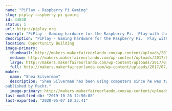```yaml
---
name: "PiPlay - Raspberry Pi Gaming"
slug: piplay-raspberry-pi-gaming
id: 34830
status: 1
url: http://piplay.org
excerpt: "PiPlay - Gaming hardware for the Raspberry Pi.  Play with the PiPlay Portable, PiPlay Deskcade, and the Nintendo Switch Arcade."
description: "PiPlay - Gaming hardware for the Raspberry Pi.  Play with the PiPlay Portable, PiPlay Deskcade, and the Nintendo Switch Arcade."
location: Opportunity Building
image-primary:
  thumbnail: http://makers.makerfaireorlando.com/wp-content/uploads/2017/07/header2-150x150.png
  medium: http://makers.makerfaireorlando.com/wp-content/uploads/2017/07/header2-300x169.png
  large: http://makers.makerfaireorlando.com/wp-content/uploads/2017/07/header2-1024x576.png
  full: http://makers.makerfaireorlando.com/wp-content/uploads/2017/07/header2.png
maker:
  name: "Shea Silverman"
  description: "Shea Silverman has been using computers since he was two years old.  He has always been drawn to technology, video games, education, and the public sector. He is an employee at the Center for Distributed Learning at UCF, where he spends his time researching and developing new ways to enhance online learning.  He is a member of the Orlando makerspace FamiLAB, and alumni of the University of Central Florida.  He has been published in 2600: The Hacker Quarterly, was a technical reviewer for the Raspberry Pi Networking Cookbook, and has been previously 
published by Packt."
  image-primary: http://makers.makerfaireorlando.com/wp-content/uploads/2015/06/IMGP0453-1385501391_420_420_75_s_c1.jpg
last-modified-db: "2019-10-26 12:50:08"
last-exported: "2020-05-07 10:33:41"
---
```

